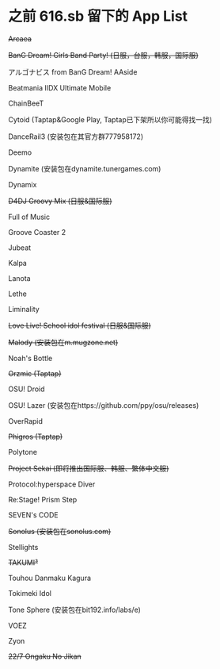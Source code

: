 # 之前 616.sb 留下的 App List

~~Arcaea~~

~~BanG Dream! Girls Band Party! (日服，台服，韩服，国际服)~~

アルゴナビス from BanG Dream! AAside

Beatmania IIDX Ultimate Mobile

ChainBeeT

Cytoid (Taptap&Google Play, Taptap已下架所以你可能得找一找)

DanceRail3 (安装包在其官方群777958172)

Deemo

Dynamite (安装包在dynamite.tunergames.com)

Dynamix

~~D4DJ Groovy Mix (日服&国际服)~~

Full of Music

Groove Coaster 2

Jubeat

Kalpa

Lanota

Lethe

Liminality

~~Love Live! School idol festival (日服&国际服)~~

~~Malody (安装包在m.mugzone.net)~~

Noah's Bottle

~~Orzmic (Taptap)~~

OSU! Droid

OSU! Lazer (安装包在https://github.com/ppy/osu/releases)

OverRapid

~~Phigros (Taptap)~~

Polytone

~~Project Sekai (即将推出国际服、韩服、繁体中文服)~~

Protocol:hyperspace Diver

Re:Stage! Prism Step

SEVEN's CODE

~~Sonolus (安装包在sonolus.com)~~

Stellights

~~TAKUMI³~~

Touhou Danmaku Kagura

Tokimeki Idol

Tone Sphere (安装包在bit192.info/labs/e)

VOEZ

Zyon

~~22/7 Ongaku No Jikan~~
